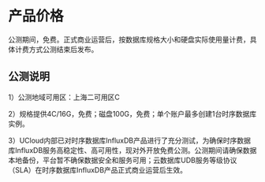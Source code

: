 # 产品价格

公测期间，免费。正式商业运营后，按数据库规格大小和硬盘实际使用量计费，具体计费方式公测结束后发布。

## 公测说明

1）公测地域可用区：上海二可用区C

2）规格提供4C/16G，免费；磁盘100G，免费；单个账户最多创建1台时序数据库实例。

3）UCloud内部已对时序数据库InfluxDB产品进行了充分测试，为确保时序数据库InfluxDB服务高稳定性、高可用性，现对外开放免费公测。公测期间请确保数据本地备份，平台暂不确保数据安全和服务可用；云数据库UDB服务等级协议（SLA）在时序数据库InfluxDB产品正式商业运营后生效。
